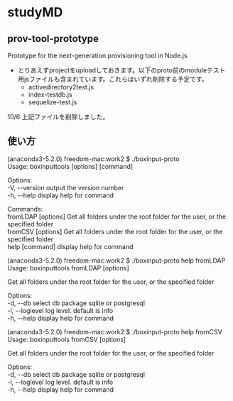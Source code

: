 # studyMD
## prov-tool-prototype

Prototype for the next-generation provisioning tool in Node.js
- とりあえずprojectをuploadしておきます。以下のproto前のmoduleテスト用jsファイルも含まれています。これらはいずれ削除する予定です。
    - activedirectory2test.js
    - index-testdb.js
    - sequelize-test.js

10/6 上記ファイルを削除しました。

## 使い方

(anaconda3-5.2.0) freedom-mac:work2 $ ./boxinput-proto                           
Usage: boxinputtools [options] [command]

Options:   
	-V, --version       output the version number   
	-h, --help          display help for command  

Commands:  
	fromLDAP [options]  Get all folders under the root folder for the user, or the specified folder  
	fromCSV [options]   Get all folders under the root folder for the user, or the specified folder  
	help [command]      display help for command

(anaconda3-5.2.0) freedom-mac:work2 $ ./boxinput-proto help fromLDAP
Usage: boxinputtools fromLDAP [options]    

Get all folders under the root folder for the user, or the specified folder

Options:    
	-d, --db <flag>        select db package sqlite or postgresql    
	-l, --loglevel <flag>  log level. default is info    
	-h, --help             display help for command    
  
(anaconda3-5.2.0) freedom-mac:work2 $ ./boxinput-proto help fromCSV 
Usage: boxinputtools fromCSV [options]    

Get all folders under the root folder for the user, or the specified folder    

Options:    
	-d, --db <flag>        select db package sqlite or postgresql    
	  -l, --loglevel <flag>  log level. default is info    
	  -h, --help             display help for command   
